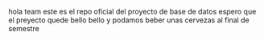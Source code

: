 hola team este es el repo oficial del proyecto de base de datos
espero que el preyecto quede bello bello y podamos beber unas 
cervezas al final de semestre
